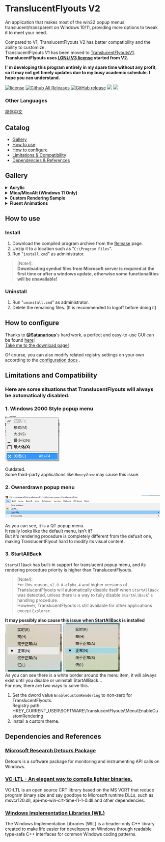 # TranslucentFlyouts V2
An application that makes most of the win32 popup menus translucent/transparent on Windows 10/11, providing more options to tweak it to meet your need.

Compared to V1, TranslucentFlyouts V2 has better compatibility and the ability to customize.   
TranslucentFlyouts V1 has been moved to [TranslucentFlyoutsV1](https://github.com/ALTaleX531/TranslucentFlyoutsV1).   
**TranslucentFlyouts uses [LGNU V3 license](./COPYING.LESSER) started from V2.** 

**I' m developing this program entirely in my spare time without any profit, so it may not get timely updates due to my busy academic schedule. I hope you can understand.**

[![license](https://img.shields.io/github/license/ALTaleX531/TranslucentFlyouts.svg)](https://www.gnu.org/licenses/lgpl-3.0.en.html)
[![Github All Releases](https://img.shields.io/github/downloads/ALTaleX531/TranslucentFlyouts/total.svg)](https://github.com/ALTaleX531/TranslucentFlyouts/releases)
[![GitHub release](https://img.shields.io/github/release/ALTaleX531/TranslucentFlyouts.svg)](https://github.com/ALTaleX531/TranslucentFlyouts/releases/latest)
<img src="https://img.shields.io/badge/language-c++-F34B7D.svg"/>
<img src="https://img.shields.io/github/last-commit/ALTaleX531/TranslucentFlyouts.svg"/>  

###  Other Languages
[简体中文](./ReadMe/zh-cn.md)  
## Catalog
- [Gallery](#gallery)
- [How to use](#how-to-use)
- [How to configure](#how-to-configure)
- [Limitations & Compatibility](#limitations-and-compatibility)
- [Dependencies & References](#dependencies-and-references)
## Gallery

<details><summary><b>Acrylic</b></summary>

Windows 10   
![Windows10 Light Mode](./Images/Acrylic/LightMode_Windows10.png)
![Windows10 Dark Mode](./Images/Acrylic/DarkMode_Windows10.png)

Windows 11  
![Windows11 Light Mode](./Images/Acrylic/LightMode_Windows11.png)
![Windows11 Dark Mode](./Images/Acrylic/DarkMode_Windows11.png)
</details>

<details><summary><b>Mica/MicaAlt (Windows 11 Only)</b></summary>

> ![MicaAlt](./Images/Mica/DarkMode_Windows11(MicaAlt).png)
</details>

<details><summary><b>Custom Rendering Sample</b></summary>

![Sample 1](./Images/CustomRendering/LightMode_Sample1.png)
![Sample 2](./Images/CustomRendering/LightMode_Sample2.png)
</details>

<details><summary><b>Fluent Animations</b></summary>

![Sample 1](./Images/FluentAnimations/Sample1.gif)   

![Sample 2](./Images/FluentAnimations/Sample2.gif)   

</details>

## How to use

### Install
1. Download the compiled program archive from the [Release](https://github.com/ALTaleX531/TranslucentFlyouts/releases/latest) page.
2. Unzip it to a location such as "`C:\Program Files`".
3. Run "`install.cmd`" as administrator.

> [Note!]:   
> **Downloading symbol files from Microsoft server is required at the first time or after a windows update, otherwise some functionalities will be unavailable!**  

### Uninstall
1. Run "`uninstall.cmd`" as administrator.
2. Delete the remaining files. (It is recommended to logoff before doing it)

## How to configure
Thanks to **[@Satanarious](https://github.com/Satanarious/)**'s hard work, a perfect and easy-to-use GUI can be found [here](https://github.com/Satanarious/TransparentFlyoutsConfig)!  
[Take me to the download page!](https://github.com/Satanarious/TransparentFlyoutsConfig/releases/latest)   

Of course, you can also modify related registry settings on your own according to the [configuration docs](./Config/en-us/CONFIG.md) .

## Limitations and Compatibility
### Here are some situations that TranslucentFlyouts will always be automatically disabled.
### 1. Windows 2000 Style popup menu  
![Windows2000](./Images/Unsupported/Windows2000.png)

Outdated.   
Some third-party applications like `HoneyView` may cause this issue.
### 2. Ownerdrawn popup menu
![Ownerdrawn](./Images/Unsupported/Ownerdrawn.png)

As you can see, it is a QT popup menu.  
It really looks like the default menu, isn't it?  
But it's rendering procedure is completely different from the defualt one, making TranslucentFlyout hard to modify its visual content.  
### **3. StartAllBack**
`StartAllBack` has built-in support for translucent popup menu, and its rendering procedure priority is higher than TranslucentFlyouts.  
> [Note!]:  
> For this reason, `v2.0.0-alpha.4` and higher versions of TranslucentFlyouts will automatically disable itself when `StartAllBack` was detected, unless there is a way to fully disable `StartAllBack`' s handling procedure.  
> However, TranslucentFlyouts is still available for other applications except `Explorer`.

**It may possibly also cause this issue when StartAllBack is installed**  
![StartAllBack_MenuItemWithFlaws](./Images/StartAllBack/MenuItemWithFlaws.png)
![StartAllBack_MenuItemColoredWithFlaws](./Images/StartAllBack/MenuItemColoredWithFlaws.png)   
As you can see there is a white border around the menu item, it will always exist until you disable or uninstall StartAllBack...  
For now, there are two ways to solve this.   
1. Set the dword value `EnableCustomRendering` to non-zero for TranslucentFlyouts.   
Registry path: HKEY_CURRENT_USER\SOFTWARE\TranslucentFlyouts\Menu\EnableCustomRendering
2. Install a custom theme.

## Dependencies and References
### [Microsoft Research Detours Package](https://github.com/microsoft/Detours)  
Detours is a software package for monitoring and instrumenting API calls on Windows.  
### [VC-LTL - An elegant way to compile lighter binaries.](https://github.com/Chuyu-Team/VC-LTL5)  
VC-LTL is an open source CRT library based on the MS VCRT that reduce program binary size and say goodbye to Microsoft runtime DLLs, such as msvcr120.dll, api-ms-win-crt-time-l1-1-0.dll and other dependencies.  
### [Windows Implementation Libraries (WIL)](https://github.com/Microsoft/wil)  
The Windows Implementation Libraries (WIL) is a header-only C++ library created to make life easier for developers on Windows through readable type-safe C++ interfaces for common Windows coding patterns.  